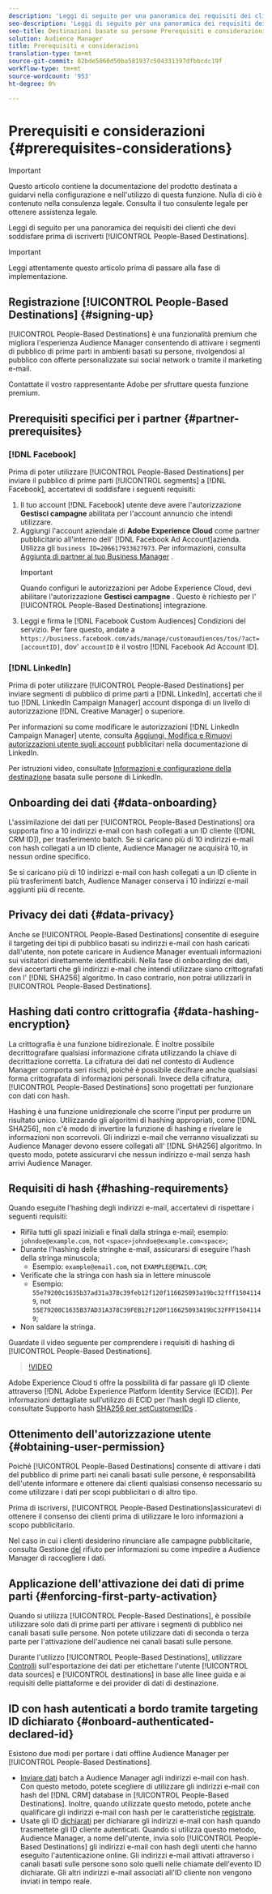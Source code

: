 ```yaml
---
description: 'Leggi di seguito per una panoramica dei requisiti dei clienti che devi soddisfare prima di iscriverti alle Destinazioni basate sulle persone.  '
seo-description: 'Leggi di seguito per una panoramica dei requisiti dei clienti che devi soddisfare prima di iscriverti alle Destinazioni basate sulle persone.  '
seo-title: Destinazioni basate su persone Prerequisiti e considerazioni
solution: Audience Manager
title: Prerequisiti e considerazioni
translation-type: tm+mt
source-git-commit: 02bde5060d50ba581937c504331397dfbbcdc19f
workflow-type: tm+mt
source-wordcount: '953'
ht-degree: 0%

---
```



# Prerequisiti e considerazioni {#prerequisites-considerations}

>[!IMPORTANT]
>Questo articolo contiene la documentazione del prodotto destinata a guidarvi nella configurazione e nell&#39;utilizzo di questa funzione. Nulla di ciò è contenuto nella consulenza legale. Consulta il tuo consulente legale per ottenere assistenza legale.

Leggi di seguito per una panoramica dei requisiti dei clienti che devi soddisfare prima di iscriverti [!UICONTROL People-Based Destinations].

>[!IMPORTANT]
> Leggi attentamente questo articolo prima di passare alla fase di implementazione.

## Registrazione [!UICONTROL People-Based Destinations] {#signing-up}

[!UICONTROL People-Based Destinations] è una funzionalità premium che migliora l&#39;esperienza Audience Manager  consentendo di attivare i segmenti di pubblico di prime parti in ambienti basati su persone, rivolgendosi al pubblico con offerte personalizzate sui social network o tramite il marketing e-mail.

Contattate il vostro rappresentante Adobe per sfruttare questa funzione premium.

## Prerequisiti specifici per i partner {#partner-prerequisites}

### [!DNL Facebook]

Prima di poter utilizzare [!UICONTROL People-Based Destinations] per inviare il pubblico di prime parti [!UICONTROL segments] a [!DNL Facebook], accertatevi di soddisfare i seguenti requisiti:

1. Il tuo account [!DNL Facebook] utente deve avere l&#39;autorizzazione **Gestisci campagne** abilitata per l&#39;account annuncio che intendi utilizzare.
2. Aggiungi l&#39;account aziendale di **Adobe Experience Cloud** come partner pubblicitario all&#39;interno dell&#39; [!DNL Facebook Ad Account]azienda. Utilizza gli `business ID=206617933627973`. Per informazioni, consulta [Aggiunta di partner al tuo Business Manager](https://www.facebook.com/business/help/1717412048538897) .
   >[!IMPORTANT]
   > Quando configuri le autorizzazioni per Adobe Experience Cloud, devi abilitare l&#39;autorizzazione **Gestisci campagne** . Questo è richiesto per l&#39; [!UICONTROL People-Based Destinations] integrazione.
3. Leggi e firma le [!DNL Facebook Custom Audiences] Condizioni del servizio. Per fare questo, andate a `https://business.facebook.com/ads/manage/customaudiences/tos/?act=[accountID]`, dov&#39; `accountID` è il vostro [!DNL Facebook Ad Account ID].

### [!DNL LinkedIn]

Prima di poter utilizzare [!UICONTROL People-Based Destinations] per inviare segmenti di pubblico di prime parti a [!DNL LinkedIn], accertati che il tuo [!DNL LinkedIn Campaign Manager] account disponga di un livello di autorizzazione [!DNL Creative Manager] o superiore.

Per informazioni su come modificare le autorizzazioni [!DNL LinkedIn Campaign Manager] utente, consulta [Aggiungi, Modifica e Rimuovi autorizzazioni utente sugli account](https://www.linkedin.com/help/lms/answer/5753) pubblicitari nella documentazione di LinkedIn.

Per istruzioni video, consultate [Informazioni e configurazione della destinazione](https://docs.adobe.com/content/help/en/audience-manager-learn/tutorials/data-activation/people-based-destinations/understanding-and-configuring-the-linkedin-pbd.html) basata sulle persone di LinkedIn.

## Onboarding dei dati {#data-onboarding}

L&#39;assimilazione dei dati per [!UICONTROL People-Based Destinations] ora supporta fino a 10 indirizzi e-mail con hash collegati a un ID cliente ([!DNL CRM ID]), per trasferimento batch. Se si caricano più di 10 indirizzi e-mail con hash collegati a un ID cliente,  Audience Manager ne acquisirà 10, in nessun ordine specifico.

Se si caricano più di 10 indirizzi e-mail con hash collegati a un ID cliente in più trasferimenti batch,  Audience Manager conserva i 10 indirizzi e-mail aggiunti più di recente.

## Privacy dei dati {#data-privacy}

Anche se [!UICONTROL People-Based Destinations] consentite di eseguire il targeting dei tipi di pubblico basati su indirizzi e-mail con hash caricati dall&#39;utente, non potete caricare in  Audience Manager eventuali informazioni sui visitatori direttamente identificabili. Nella fase di onboarding dei dati, devi accertarti che gli indirizzi e-mail che intendi utilizzare siano crittografati con l&#39; [!DNL SHA256] algoritmo. In caso contrario, non potrai utilizzarli in [!UICONTROL People-Based Destinations].

## Hashing dati contro crittografia {#data-hashing-encryption}

La crittografia è una funzione bidirezionale. È inoltre possibile decrittografare qualsiasi informazione cifrata utilizzando la chiave di decrittazione corretta. La cifratura dei dati nel contesto di  Audience Manager comporta seri rischi, poiché è possibile decifrare anche qualsiasi forma crittografata di informazioni personali. Invece della cifratura, [!UICONTROL People-Based Destinations] sono progettati per funzionare con dati con hash.

Hashing è una funzione unidirezionale che scorre l&#39;input per produrre un risultato unico. Utilizzando gli algoritmi di hashing appropriati, come [!DNL SHA256], non c&#39;è modo di invertire la funzione di hashing e rivelare le informazioni non scorrevoli. Gli indirizzi e-mail che verranno visualizzati su  Audience Manager devono essere collegati all&#39; [!DNL SHA256] algoritmo. In questo modo, potete assicurarvi che nessun indirizzo e-mail senza hash arrivi  Audience Manager.

## Requisiti di hash {#hashing-requirements}

Quando eseguite l&#39;hashing degli indirizzi e-mail, accertatevi di rispettare i seguenti requisiti:

* Rifila tutti gli spazi iniziali e finali dalla stringa e-mail; esempio: `johndoe@example.com`, not `<space>johndoe@example.com<space>`;
* Durante l&#39;hashing delle stringhe e-mail, assicurarsi di eseguire l&#39;hash della stringa minuscola;
   * Esempio: `example@email.com`, not `EXAMPLE@EMAIL.COM`;
* Verificate che la stringa con hash sia in lettere minuscole
   * Esempio: `55e79200c1635b37ad31a378c39feb12f120f116625093a19bc32fff15041149`, not `55E79200C1635B37AD31A378C39FEB12F120F116625093A19bC32FFF15041149`;
* Non saldare la stringa.

Guardate il video seguente per comprendere i requisiti di hashing di [!UICONTROL People-Based Destinations].

>[!VIDEO](https://video.tv.adobe.com/v/29003/)

Adobe Experience Cloud ti offre la possibilità di far passare gli ID cliente attraverso [!DNL Adobe Experience Platform Identity Service (ECID)]. Per informazioni dettagliate sull’utilizzo di ECID per l’hash degli ID cliente, consultate Supporto hash [SHA256 per setCustomerIDs](https://docs.adobe.com/content/help/en/id-service/using/reference/hashing-support.html) .

## Ottenimento dell&#39;autorizzazione utente {#obtaining-user-permission}

Poiché [!UICONTROL People-Based Destinations] consente di attivare i dati del pubblico di prime parti nei canali basati sulle persone, è responsabilità dell&#39;utente informare e ottenere dai clienti qualsiasi consenso necessario su come utilizzare i dati per scopi pubblicitari o di altro tipo.

Prima di iscriversi, [!UICONTROL People-Based Destinations]assicuratevi di ottenere il consenso dei clienti prima di utilizzare le loro informazioni a scopo pubblicitario.

Nel caso in cui i clienti desiderino rinunciare alle campagne pubblicitarie, consulta Gestione [del](../../overview/data-security-and-privacy/data-privacy-requests.md) rifiuto per informazioni su come impedire a  Audience Manager di raccogliere i dati.

## Applicazione dell&#39;attivazione dei dati di prime parti {#enforcing-first-party-activation}

Quando si utilizza [!UICONTROL People-Based Destinations], è possibile utilizzare solo dati di prime parti per attivare i segmenti di pubblico nei canali basati sulle persone. Non potete utilizzare dati di seconda o terza parte per l&#39;attivazione dell&#39;audience nei canali basati sulle persone.

Durante l&#39;utilizzo [!UICONTROL People-Based Destinations], utilizzare [Controlli](../data-export-controls.md) sull&#39;esportazione dei dati per etichettare l&#39;utente [!UICONTROL data sources] e [!UICONTROL destinations] in base alle linee guida e ai requisiti delle piattaforme e dei provider di dati di destinazione.

## ID con hash autenticati a bordo tramite targeting ID dichiarato {#onboard-authenticated-declared-id}

Esistono due modi per portare i dati offline  Audience Manager per [!UICONTROL People-Based Destinations].

* [Inviare dati](../../integration/sending-audience-data/batch-data-transfer-explained/batch-data-transfer-overview.md) batch a  Audience Manager agli indirizzi e-mail con hash. Con questo metodo, potete scegliere di utilizzare gli indirizzi e-mail con hash del [!DNL CRM] database in [!UICONTROL People-Based Destinations]. Inoltre, quando utilizzate questo metodo, potete anche qualificare gli indirizzi e-mail con hash per le caratteristiche [registrate](../traits/trait-and-segment-qualification-reference.md).
* Usate gli ID [dichiarati](../declared-ids.md) per dichiarare gli indirizzi e-mail con hash quando trasmettete gli ID cliente autenticati. Quando si utilizza questo metodo,  Audience Manager, a nome dell&#39;utente, invia solo [!UICONTROL People-Based Destinations] gli indirizzi e-mail con hash degli utenti che hanno eseguito l&#39;autenticazione online. Gli indirizzi e-mail attivati attraverso i canali basati sulle persone sono solo quelli nelle chiamate dell&#39;evento ID dichiarate. Gli altri indirizzi e-mail associati all&#39;ID cliente non vengono inviati in tempo reale.
